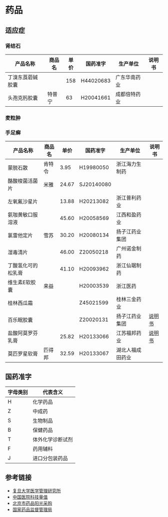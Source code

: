 # 药品

## 适应症

### 肾结石

| 产品名称         | 商品名 | 单价 | 国药准字  | 生产单位     | 说明书 |
| ---------------- | ------ | ---- | --------- | ------------ | ------ |
| 丁溴东莨菪碱胶囊 |        | 158  | H44020683 | 广东华南药业 |        |
| 头孢克肟胶囊     | 特普宁 | 63   | H20041661 | 成都倍特药业 |        |

### 麦粒肿

### 手足癣

| 产品名称           | 商品名 | 单价  | 国药准字   | 生产单位         | 说明书                                                       |
| ------------------ | ------ | ----- | ---------- | ---------------- | ------------------------------------------------------------ |
| 蒙脱石散           | 肯特令 | 3.95  | H19980050  | 浙江海力生制药   |                                                              |
| 酪酸梭菌活菌片     | 米雅   | 24.67 | SJ20140080 |                  |                                                              |
| 左氧氟沙星片       |        | 13.88 | H20213082  | 浙江普利药业     |                                                              |
| 氨咖黄敏口服溶液   |        | 45.60 | H20058569  | 江西和盈药业     |                                                              |
| 氯雷他定片         | 雪苏   | 30.20 | H20080134  | 扬子江药业集团   |                                                              |
| 湿毒清片           |        | 46.00 | Z20050218  | 广州诺金制药     |                                                              |
| 丁酸氢化可的松乳膏 |        | 41.10 | H20093962  | 浙江仙琚制药     |                                                              |
| 维生素E软胶囊      | 来益   |       | H20003539  | 浙江医药         |                                                              |
| 桂林西瓜霜         |        |       | Z45021599  | 桂林三金药业     |                                                              |
| 百乐眠胶囊         |        |       | Z20020131  | 扬子江药业集团   | [说明书](https://static-wiki.inxiny.cn/%E7%94%9F%E6%B4%BB/%E5%8C%BB%E7%96%97/%E7%99%BE%E4%B9%90%E7%9C%A0%E8%83%B6%E5%9B%8A%E8%AF%B4%E6%98%8E%E4%B9%A6.jpeg) |
| 盐酸阿莫罗芬乳膏   |        | 25.82 | H20133066  | 江苏福邦药业     | [说明书](https://static-wiki.inxiny.cn/%E7%94%9F%E6%B4%BB/%E5%8C%BB%E7%96%97/%E7%9B%90%E9%85%B8%E9%98%BF%E8%8E%AB%E7%BD%97%E8%8A%AC%E4%B9%B3%E8%86%8F%E8%AF%B4%E6%98%8E%E4%B9%A6.jpeg) |
| 莫匹罗星软膏       | 匹得邦 | 32.59 | H20133067  | 湖北人福成田药业 |                                                              |

## 国药准字

| 字母类别 | 代表含义         |
| -------- | ---------------- |
| H        | 化学药品         |
| Z        | 中成药           |
| S        | 生物制品         |
| B        | 保健药品         |
| T        | 体外化学诊断试剂 |
| F        | 药用辅料         |
| J        | 进口分包装药品   |

## 参考链接

- [复旦大学医学管理研究所](http://www.fudanmed.com/institute/news2017-2-31.aspx)
- [中国医院科技量值](http://top100.imicams.ac.cn/subject)
- [北京市药品阳光采购](https://yp.bjmbc.org.cn/view/index/guide.html)
- [国家药品监督管理局](http://app1.nmpa.gov.cn/data_nmpa/face3/dir.html?type=yp)

